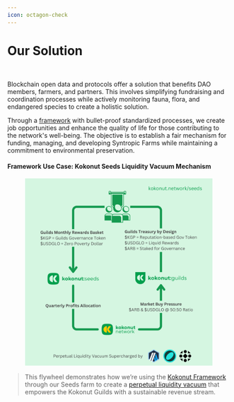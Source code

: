 ```yaml
---
icon: octagon-check
---
```


# Our Solution

<figure><img src="../../.gitbook/assets/Why Web3 - Kokonut Network.png" alt=""><figcaption></figcaption></figure>

Blockchain open data and protocols offer a solution that benefits DAO members, farmers, and partners. This involves simplifying fundraising and coordination processes while actively monitoring fauna, flora, and endangered species to create a holistic solution.&#x20;

Through a [framework](https://framework.kokonut.network/) with bullet-proof standardized processes, we create job opportunities and enhance the quality of life for those contributing to the network's well-being. The objective is to establish a fair mechanism for funding, managing, and developing Syntropic Farms while maintaining a commitment to environmental preservation.

#### Framework Use Case: Kokonut Seeds Liquidity Vacuum Mechanism

<figure><img src="../../.gitbook/assets/KKN Seeds Vacuum Flywheel.png" alt=""><figcaption></figcaption></figure>

> This flywheel demonstrates how we’re using the [Kokonut Framework](https://framework.kokonut.network/) through our Seeds farm to create a [perpetual liquidity vacuum](https://x.com/KokonutNetwork/status/1854718184542052600) that empowers the Kokonut Guilds with a sustainable revenue stream.
